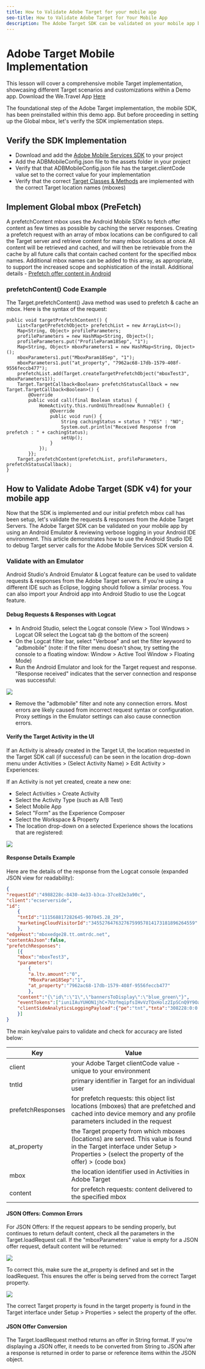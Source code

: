 ```yaml
---
title: How to Validate Adobe Target for your mobile app
seo-title: How to Validate Adobe Target for Your Mobile App
description: The Adobe Target SDK can be validated on your mobile app by debugging Target server calls in an Android Emulator.   
---
```


# Adobe Target Mobile Implementation

This lesson will cover a comprehensive mobile Target implementation, showcasing different Target scenarios and customizations within a Demo app.  Download the We.Travel App [Here](https://github.com/Adobe-Marketing-Cloud/busbooking-mobileapps) 

The foundational step of the Adobe Target implementation, the mobile SDK, has been preinstalled within this demo app.  But before proceeding in setting up the Global mbox, let's verify the SDK implementation steps.

## Verify the SDK Implementation

* Download and add the [Adobe Mobile Services SDK](https://docs.adobe.com/content/help/en/mobile-services/android/getting-started-android/requirements.html) to your project
* Add the ADBMobileConfig.json file to the assets folder in your project
* Verify that that ADBMobileConfig.json file has the target.clientCode value set to the correct value for your implementation
* Verify that the correct [Target Classes & Methods](https://docs.adobe.com/content/help/en/mobile-services/android/target-android/c-target-methods.html) are implemented with the correct Target location names (mboxes)

## Implement Global mbox (PreFetch)

A prefetchContent mbox uses the Android Mobile SDKs to fetch offer content as few times as possible by caching the server responses. Creating a prefetch request with an array of mbox locations can be configured to call the Target server and retrieve content for many mbox locations at once.  All content will be retrieved and cached, and will then be retrievable from the cache by all future calls that contain cached content for the specified mbox names.  Additional mbox names can be added to this array, as appropriate, to support the increased scope and sophistication of the install. 
Additional details - [Prefetch offer content in Android](https://docs.adobe.com/content/help/en/mobile-services/android/target-android/c-mob-target-prefetch-android.html)

### prefetchContent() Code Example

The Target.prefetchContent() Java method was used to prefetch & cache an mbox. Here is the syntax of the request:

```
public void targetPrefetchContent() {
    List<TargetPrefetchObject> prefetchList = new ArrayList<>();
    Map<String, Object> profileParameters;
    profileParameters = new HashMap<String, Object>();
    profileParameters.put("ProfileParam18Sep", "1");
    Map<String, Object> mboxParameters1 = new HashMap<String, Object>();
    mboxParameters1.put("MboxParam18Sep", "1");
    mboxParameters1.put("at_property", "7962ac68-17db-1579-408f-9556feccb477");
    prefetchList.add(Target.createTargetPrefetchObject("mboxTest3", mboxParameters1));
    Target.TargetCallback<Boolean> prefetchStatusCallback = new Target.TargetCallback<Boolean>() {
        @Override
        public void call(final Boolean status) {
            HomeActivity.this.runOnUiThread(new Runnable() {
                @Override
                public void run() {
                    String cachingStatus = status ? "YES" : "NO";
                    System.out.println("Received Response from prefetch : " + cachingStatus);
                    setUp();
                }
            });
        }};
    Target.prefetchContent(prefetchList, profileParameters, prefetchStatusCallback);
}
```

## How to Validate Adobe Target (SDK v4) for your mobile app

Now that the SDK is implemented and our initial prefetch mbox call has been setup, let's validate the requests & responses from the Adobe Target Servers.  The Adobe Target SDK can be validated on your mobile app by using an Android Emulator & reviewing verbose logging in your Android IDE environment. This article demonstrates how to use the Android Studio IDE to debug Target server calls for the Adobe Mobile Services SDK version 4.  

### Validate with an Emulator

Android Studio's Android Emulator & Logcat feature can be used to validate requests & responses from the Adobe Target servers. If you're using a different IDE such as Eclipse, logging should follow a similar process. You can also import your Android app into Android Studio to use the Logcat feature.  

#### Debug Requests & Responses with Logcat

* In Android Studio, select the Logcat console (View > Tool Windows > Logcat OR select the Logcat tab @ the bottom of the screen)
* On the Logcat filter bar, select "Verbose" and set the filter keyword to "adbmobile" (note: if the filter menu doesn't show, try setting the console to a floating window: Window > Active Tool Window > Floating Mode)
* Run the Android Emulator and look for the Target request and response. "Response received" indicates that the server connection and response was successful:

![](images/logcat_example.jpg)  

* Remove the "adbmobile" filter and note any connection errors. Most errors are likely caused from incorrect request syntax or configuration. Proxy settings in the Emulator settings can also cause connection errors.  

#### Verify the Target Activity in the UI

If an Activity is already created in the Target UI, the location requested in the Target SDK call (if successful) can be seen in the location drop-down menu under Activities > (Select Activity Name) > Edit Activity > Experiences:

If an Activity is not yet created, create a new one:

* Select Activities > Create Activity
* Select the Activity Type (such as A/B Test)
* Select Mobile App
* Select "Form" as the Experience Composer
* Select the Workspace & Property
* The location drop-down on a selected Experience shows the locations that are registered:

![](images/target_location_dropdown2.jpg) 

#### Response Details Example

Here are the details of the response from the Logcat console (expanded JSON view for readability): 

```json
{
"requestId":"4988228c-8430-4e33-b3ca-37ce82e3a90c",
"client":"ecserverside",
"id":
	{
	"tntId":"111568817282645-907045.28_29",
	"marketingCloudVisitorId":"34552764763276759957814173181896264559"
	},
"edgeHost":"mboxedge28.tt.omtrdc.net",
"contentAsJson":false,
"prefetchResponses":
	[{
	"mbox":"mboxTest3",
	"parameters":	
		{
		"a.ltv.amount":"0",
		"MboxParam18Sep":"1",
		"at_property":"7962ac68-17db-1579-408f-9556feccb477"
		},
	"content":"{\"id\":\"1\",\"bannersToDisplay\":\"blue_green\"}",
	"eventTokens":["iuniIAuYUHON1jhC+7UzfmqipfsIHvVzTQxHolz2IpSCnQ9Y9OaLL2gsdrWQTvE54PwSz67rmXWmSnkXpSSS2Q=="],
	"clientSideAnalyticsLoggingPayload":{"pe":"tnt","tnta":"308228:0:0|2"}
	}]
}
```

The main key/value pairs to validate and check for accuracy are listed below:

| Key | Value |
|--- |--- |
| client | your Adobe Target clientCode value - unique to your environment  |
| tntId | primary identifier in Target for an individual user |
| prefetchResponses | for prefetch requests: this object list locations (mboxes) that are prefetched and cached into device memory and any profile parameters included in the request |
| at_property | the Target property from which mboxes (locations) are served. This value is found in the Target interface under Setup > Properties > (select the property of the offer) > (code box)
| mbox | the location identifier used in Activities in Adobe Target  |
| content | for prefetch requests:  content delivered to the specified mbox |

#### JSON Offers: Common Errors

For JSON Offers:  If the request appears to be sending properly, but continues to return default content, check all the parameters in the Target.loadRequest call. If the "mboxParameters" value is empty for a JSON offer request, default content will be returned:

![](images/error1.jpg)

To correct this, make sure the at_property is defined and set in the loadRequest. This ensures the offer is being served from the correct Target property.

![](images/mboxparam1.jpg)

The correct Target property is found in the target property is found in the Target interface under Setup > Properties > select the property of the offer.

#### JSON Offer Conversion

The Target.loadRequest method returns an offer in String format. If you're displaying a JSON offer, it needs to be converted from String to JSON after a response is returned in order to parse or reference items within the JSON object.

